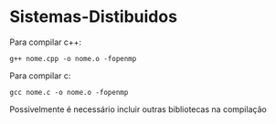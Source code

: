 # Sistemas-Distibuidos

Para compilar c++:
```
g++ nome.cpp -o nome.o -fopenmp
```

Para compilar c:
```
gcc nome.c -o nome.o -fopenmp
```

Possivelmente é necessário incluir outras bibliotecas na compilação